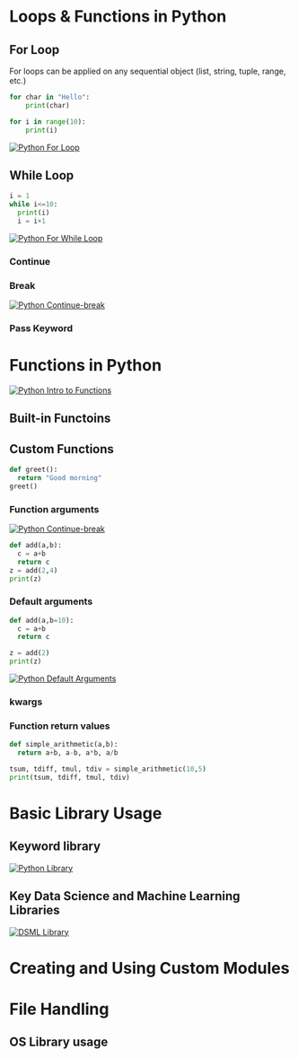 # Loops & Functions in Python
## For Loop
For loops can be applied on any sequential object (list, string, tuple, range, etc.)
```python
for char in "Hello":
    print(char)
```

```python
for i in range(10):
    print(i)
```

[![Python For Loop](https://img.youtube.com/vi/oywGQ0wVJQs/0.jpg)](https://youtu.be/oywGQ0wVJQs)


## While Loop
```python
i = 1
while i<=10:
  print(i)
  i = i+1
```

[![Python For While Loop](https://img.youtube.com/vi/6mKpZdIfnew/0.jpg)](https://youtu.be/6mKpZdIfnew)


### Continue
### Break
[![Python Continue-break](https://img.youtube.com/vi/Vv8YQqvg4KQ/0.jpg)](https://youtu.be/Vv8YQqvg4KQ)

### Pass Keyword

# Functions in Python
[![Python Intro to Functions](https://img.youtube.com/vi/a3tlV9LZ6aQ/0.jpg)](https://youtu.be/v=a3tlV9LZ6aQ)

## Built-in Functoins

## Custom Functions
```python
def greet():
  return "Good morning"
greet()
```


### Function arguments

[![Python Continue-break](https://img.youtube.com/vi/DHfuVRoTC9o/0.jpg)](https://youtu.be/v=DHfuVRoTC9o)

```python
def add(a,b):
  c = a+b
  return c
z = add(2,4)
print(z)
```

### Default arguments
```python
def add(a,b=10):
  c = a+b
  return c

z = add(2)
print(z)
```
[![Python Default Arguments](https://img.youtube.com/vi/96JrQ1cZsSQ/0.jpg)](https://youtu.be/v=96JrQ1cZsSQ)


### kwargs

### Function return values

```python
def simple_arithmetic(a,b):
  return a+b, a-b, a*b, a/b

tsum, tdiff, tmul, tdiv = simple_arithmetic(10,5)
print(tsum, tdiff, tmul, tdiv)
```

# Basic Library Usage
## Keyword library

[![Python Library](https://img.youtube.com/vi/TA3n-txytck/0.jpg)](https://youtu.be/TA3n-txytck)

## Key Data Science and Machine Learning Libraries
[![DSML Library](https://img.youtube.com/vi/gABxNYVrLKg/0.jpg)](https://youtu.be/gABxNYVrLKg)

# Creating and Using Custom Modules

# File Handling
## OS Library usage